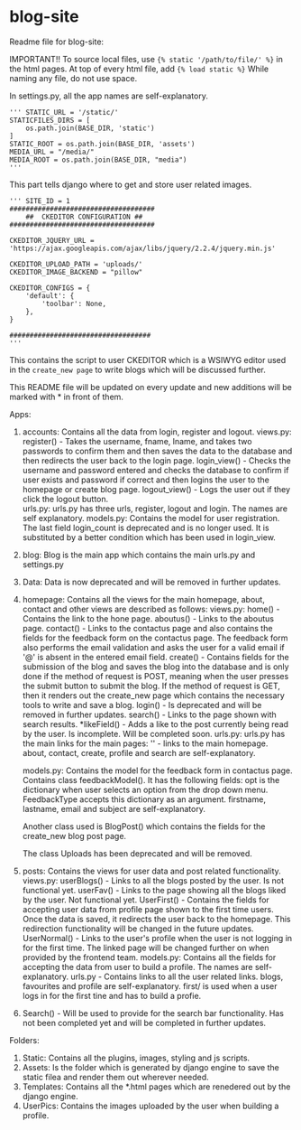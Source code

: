 # blog-site
Readme file for blog-site:

IMPORTANT!!
To source local files, use `{% static '/path/to/file/' %}` in the html pages. 
At top of every html file, add `{% load static %}`
While naming any file, do not use space.

In settings.py, all the app names are self-explanatory.
```
''' STATIC_URL = '/static/'
STATICFILES_DIRS = [
    os.path.join(BASE_DIR, 'static')
]
STATIC_ROOT = os.path.join(BASE_DIR, 'assets')
MEDIA_URL = "/media/"
MEDIA_ROOT = os.path.join(BASE_DIR, "media")
''' 
```
This part tells django where to get and store user related images. 

```
''' SITE_ID = 1
####################################
    ##  CKEDITOR CONFIGURATION ##
####################################

CKEDITOR_JQUERY_URL = 'https://ajax.googleapis.com/ajax/libs/jquery/2.2.4/jquery.min.js'

CKEDITOR_UPLOAD_PATH = 'uploads/'
CKEDITOR_IMAGE_BACKEND = "pillow"

CKEDITOR_CONFIGS = {
    'default': {
        'toolbar': None,
    },
}

###################################
'''
```
This contains the script to user CKEDITOR which is a WSIWYG editor used in the `create_new page` to write blogs which will be discussed further. 

This README file will be updated on every update and new additions will be marked with * in front of them. 

Apps:
1. accounts: Contains all the data from login, register and logout.
    views.py: 
        register() - Takes the username, fname, lname, and takes two passwords to confirm them and then saves the data to the database and then redirects the user back to the login page.
        login_view() - Checks the username and password entered and checks the database to confirm if user exists and password if correct and then logins the user to the homepage or create blog page.
        logout_view() - Logs the user out if they click the logout button.  
    urls.py:
        urls.py has three urls, register, logout and login. The names are self explanatory.
    models.py:
         Contains the model for user registration. The last field login_count is deprecated and is no longer used. It is substituted by a better condition which has been used in login_view.

2. blog: Blog is the main app which contains the main urls.py and settings.py

3. Data: Data is now deprecated and will be removed in further updates. 

4. homepage: Contains all the views for the main homepage, about, contact and other views are described as follows:
    views.py:
        home() - Contains the link to the hone page.
        aboutus() - Links to the aboutus page.
        contact() - Links to the contactus page and also contains the fields for the feedback form on the contactus page. The feedback form also performs the email validation and asks the user for a valid email if '@' is absent in the entered email field.
        create() - Contains fields for the submission of the blog and saves the blog into the database and is only done if the method of request is POST, meaning when the user presses the submit button to submit the blog. 
        If the method of request is GET, then it renders out the create_new page which contains the necessary tools to write and save a blog.
        login() - Is deprecated and will be removed in further updates.
        search() - Links to the page shown with search results.
        *likeField() - Adds a like to the post currently being read by the user. Is incomplete. Will be completed soon. 
    urls.py: 
        urls.py has the main links for the main pages:
        '' - links to the main homepage.
        about, contact, create, profile and search are self-explanatory.
    
    models.py:  Contains the model for the feedback form in contactus page.
    Contains class feedbackModel(). It has the following fields:
    opt is the dictionary when user selects an option from the drop down menu. 
    FeedbackType accepts this dictionary as an argument. 
    firstname, lastname, email and subject are self-explanatory.

    Another class used is BlogPost() which contains the fields for the create_new blog post page.

    The class Uploads has been deprecated and will be removed.

5. posts: Contains the views for user data and post related functionality. 
    views.py:
        userBlogs() - Links to all the blogs posted by the user. Is not functional yet. 
        userFav() - Links to the page showing all the blogs liked by the user. Not functional yet.
        UserFirst() - Contains the fields for accepting user data from profile page shown to the first time users. Once the data is saved, it redirects the user back to the homepage. This redirection functionality will be changed in the future updates.
        UserNormal() - Links to the user's profile when the user is not logging in for the first time. The linked page will be changed further on when provided by the frontend team.
    models.py: Contains all the fields for accepting the data from user to build a profile. The names are self-explanatory.
    urls.py - Contains links to all the user related links. blogs, favourites and profile are self-explanatory. first/ is used when a user logs in for the first tine and has to build a profie.

6. Search() - Will be used to provide for the search bar functionality. Has not been completed yet and will be completed in further updates. 


Folders:
1. Static: Contains all the plugins, images, styling and js scripts.
2. Assets: Is the folder which is generated by django engine to save the static filea and render them out wherever needed. 
3. Templates: Contains all the *.html pages which are renedered out by the django engine.
4. UserPics: Contains the images uploaded by the user when building a profile.

